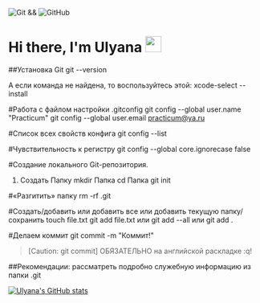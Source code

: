 ![Git](https://img.shields.io/badge/git-%23F05033.svg?style=for-the-badge&logo=git&logoColor=white) && ![GitHub](https://img.shields.io/badge/github-%23121011.svg?style=for-the-badge&logo=github&logoColor=white)


<h1 allign="center">Hi there, I'm Ulyana</a>
<img src="https://github.com/blackcater/blackcater/raw/main/images/Hi.gif" height="32"/></h1>


##Установка Git
git --version

А если команда не найдена, то воспользуйтесь этой:
xcode-select --install

#Работа с файлом настройки .gitconfig
git config --global user.name "Practicum"
git config --global user.email practicum@ya.ru

#Cписок всех свойств конфига
git config --list

#Чувствительность к регистру
git config --global core.ignorecase false

#Создание локального Git-репозитория.
1. Создать Папку
mkdir  Папка
cd Папка
git init

#«Разгитить» папку
rm -rf .git

#Создать/добавить или добавить все или добавить текущую папку/сохранить
touch file.txt 
git add file.txt или git add --all или git add .

#Делаем коммит
git commit -m "Коммит!"

> [Caution: git commit]
> ОБЯЗАТЕЛЬНО на английской раскладке :q! <!-- git попросит ввести название коммита в редакторе по умолчанию. Иногда в таком случае открывается редактор vim. Выйти из Vim. -->

##Рекомендации:
рассматреть подробно служебную информацию из папки .git

[![Ulyana's GitHub stats](https://github-readme-stats.vercel.app/api?username=anuraghazra)](https://github.com/anuraghazra/github-readme-stats)
